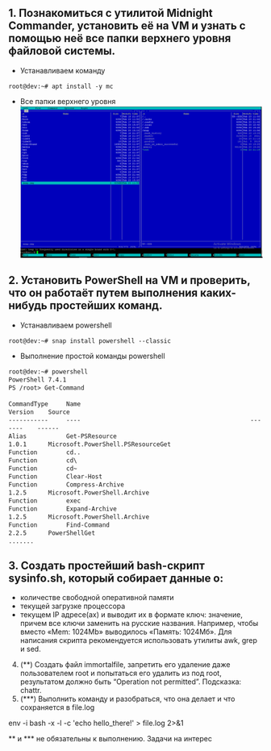 ## 1. Познакомиться с утилитой Midnight Commander, установить её на VM и узнать с помощью неё все папки верхнего уровня файловой системы.
- Устанавливаем команду
```console
root@dev:~# apt install -y mc
```
- Все папки верхнего уровня
![Все папки верхнего уровня](/HW3/images/HW3_1.png)
## 2. Установить PowerShell на VM и проверить, что он работаёт путем выполнения каких-нибудь простейших команд.
- Устанавливаем powershell
```console
root@dev:~# snap install powershell --classic
```
- Выполнение простой команды powershell
```console
root@dev:~# powershell
PowerShell 7.4.1
PS /root> Get-Command

CommandType     Name                                               Version    Source
-----------     ----                                               -------    ------
Alias           Get-PSResource                                     1.0.1      Microsoft.PowerShell.PSResourceGet
Function        cd..
Function        cd\
Function        cd~
Function        Clear-Host
Function        Compress-Archive                                   1.2.5      Microsoft.PowerShell.Archive
Function        exec
Function        Expand-Archive                                     1.2.5      Microsoft.PowerShell.Archive
Function        Find-Command                                       2.2.5      PowerShellGet
.......
```
## 3. Создать простейший bash-скрипт sysinfo.sh, который собирает данные о:
- количестве свободной оперативной памяти
- текущей загрузке процессора
- текущем IP адресе(ах)
и выводит их в формате ключ: значение, причем все ключи заменить на русские названия. Например, чтобы вместо «Mem: 1024Mb» выводилось «Память: 1024Мб». Для написания скрипта рекомендуется использовать утилиты awk, grep и sed.
4. (**) Cоздать файл immortalfile, запретить его удаление даже пользователем root и попытаться его удалить из под root, результатом должно быть “Operation not permitted”. Подсказка: chattr.
5. (***) Выполнить команду и разобраться, что она делает и что сохраняется в file.log

env -i bash -x -l -c 'echo hello_there!' > file.log 2>&1

** и *** не обязательны к выполнению. Задачи на интерес